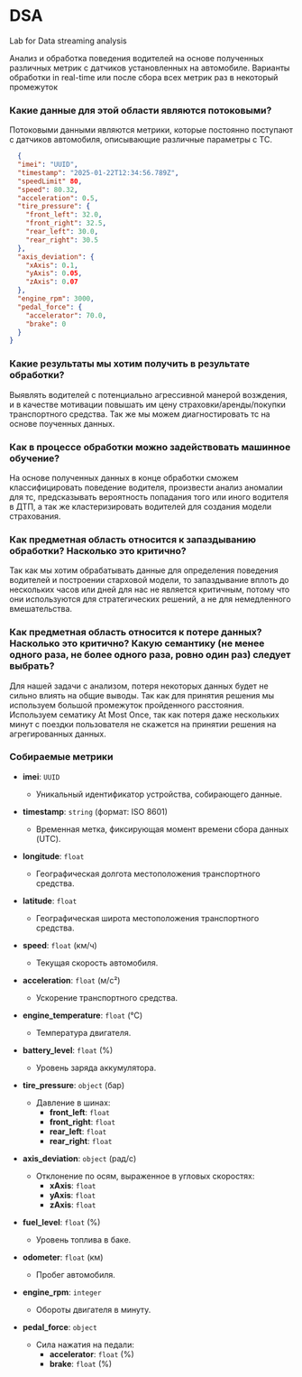 # DSA
Lab for Data streaming analysis

Анализ и обработка поведения водителей на основе полученных различных метрик с датчиков установленных на автомобиле. 
Варианты обработки in real-time или после сбора всех метрик раз в некоторый промежуток

### Какие данные для этой области являются потоковыми?

Потоковыми данными являются метрики, которые постоянно поступают с датчиков автомобиля, описывающие различные параметры с ТС. 

``` JSON
  {
  "imei": "UUID",
  "timestamp": "2025-01-22T12:34:56.789Z",
  "speedLimit" 80,
  "speed": 80.32,
  "acceleration": 0.5,
  "tire_pressure": {
    "front_left": 32.0,
    "front_right": 32.5,
    "rear_left": 30.0,
    "rear_right": 30.5
  },
  "axis_deviation": {
    "xAxis": 0.1,
    "yAxis": 0.05,
    "zAxis": 0.07
  },
  "engine_rpm": 3000,
  "pedal_force": {
    "accelerator": 70.0,
    "brake": 0
  }
}
```

### Какие результаты мы хотим получить в результате обработки?
Выявлять водителей с потенциально агрессивной манерой возждения, и в качестве мотивации повышать им цену страховки/аренды/покупки транспортного средства. Так же мы можем диагностировать тс на основе поученных данных. 
### Как в процессе обработки можно задействовать машинное обучение?
На основе полученных данных в конце обработки сможем классифицировать поведение водителя, произвести анализ аномалии для тс, предсказывать вероятность попадания того или иного водителя в ДТП, а так же кластеризировать водителей для создания модели страхования. 
### Как предметная область относится к запаздыванию обработки? Насколько это критично?
Так как мы хотим обрабатывать данные для определения поведения водителей и построении старховой модели, то запаздывание вплоть до нескольких часов или дней для нас не является критичным, потому что они используются для стратегических решений, а не для немедленного вмешательства.
### Как предметная область относится к потере данных? Насколько это критично? Какую семантику (не менее одного раза, не более одного раза, ровно один раз) следует выбрать?
Для нашей задачи с анализом, потеря некоторых данных будет не сильно влиять на общие выводы. Так как для принятия решения мы используем большой промежуток пройденного расстояния. 
Используем сематику At Most Once, так как потеря даже нескольких минут с поездки пользователя не скажется на принятии решения на агрегированных данных. 
### Собираемые метрики

- **imei**: `UUID`
  - Уникальный идентификатор устройства, собирающего данные.

- **timestamp**: `string` (формат: ISO 8601)
  - Временная метка, фиксирующая момент времени сбора данных (UTC).

- **longitude**: `float`
  - Географическая долгота местоположения транспортного средства.

- **latitude**: `float`
  - Географическая широта местоположения транспортного средства.

- **speed**: `float` (км/ч)
  - Текущая скорость автомобиля.

- **acceleration**: `float` (м/с²)
  - Ускорение транспортного средства.

- **engine_temperature**: `float` (°C)
  - Температура двигателя.

- **battery_level**: `float` (%)
  - Уровень заряда аккумулятора.

- **tire_pressure**: `object` (бар)
  - Давление в шинах:
    - **front_left**: `float`
    - **front_right**: `float`
    - **rear_left**: `float`
    - **rear_right**: `float`

- **axis_deviation**: `object` (рад/с)
  - Отклонение по осям, выраженное в угловых скоростях:
    - **xAxis**: `float`
    - **yAxis**: `float`
    - **zAxis**: `float`

- **fuel_level**: `float` (%)
  - Уровень топлива в баке.

- **odometer**: `float` (км)
  - Пробег автомобиля.

- **engine_rpm**: `integer`
  - Обороты двигателя в минуту.

- **pedal_force**: `object`
  - Сила нажатия на педали:
    - **accelerator**: `float` (%)
    - **brake**: `float` (%)
